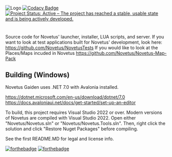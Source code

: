 ![Logo](https://github.com/Novetus/Novetus_src/raw/master/Graphics/NOVETUS_new_final_smol.png)
[![Codacy Badge](https://app.codacy.com/project/badge/Grade/2918741e76cd439a85f375186761725a)](https://www.codacy.com/gh/Novetus/Novetus_src/dashboard?utm_source=github.com&amp;utm_medium=referral&amp;utm_content=Novetus/Novetus_src&amp;utm_campaign=Badge_Grade)
[![Project Status: Active – The project has reached a stable, usable state and is being actively developed.](https://www.repostatus.org/badges/latest/active.svg)](https://www.repostatus.org/#active)
#

Source code for Novetus' launcher, installer, LUA scripts, and server.
If you want to look at test applications built for Novetus' development, look here: https://github.com/Novetus/NovetusTests
If you would like to look at the Places/Maps incuded in Novetus https://github.com/Novetus/Novetus-Map-Pack

## Building (Windows)

Novetus Gaiden uses .NET 7.0 with Avalonia installed.

https://dotnet.microsoft.com/en-us/download/dotnet/7.0
https://docs.avaloniaui.net/docs/get-started/set-up-an-editor

To build, this project requires Visual Studio 2022 or over. Modern versions of Novetus are compiled with Visual Studio 2022.
Open either "Novetus/Novetus.sln" or "Novetus/Novetus.Tools.sln". Then, right click the solution and click "Restore Nuget Packages" before compiling.
 
See the first README.MD for legal and license info.

[![forthebadge](https://forthebadge.com/images/badges/made-with-c-sharp.svg)](https://forthebadge.com) [![forthebadge](https://forthebadge.com/images/badges/built-with-love.svg)](https://forthebadge.com)
